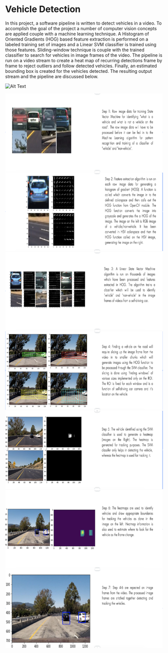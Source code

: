 # Vehicle Detection

In this project, a software pipeline is written to detect vehicles in a video. To accomplish the goal of the project a number of computer vision concepts are applied couple with a machine learning technique. A Histogram of Oriented Gradients (HOG) based feature extraction is performed on a labeled training set of images and a Linear SVM classifier is trained using those features. Sliding-window technique is couple with the trained classifier to search for vehicles in image frames of the video. The pipeline is run on a video stream to create a heat map of recurring detections frame by frame to reject outliers and follow detected vehicles. Finally, an estimated bounding box is created for the vehicles detected. The resulting output stream and the pipeline are discussed below.

![Alt Text](https://media.giphy.com/media/N9IzYguViAsUTLyuGV/giphy-downsized-large.gif)

<img src="https://github.com/nitishsanghi/Computer-Vision/blob/main/VehicleDetection/pipelineimages/step1.png" width="750" height="250">
<img src="https://github.com/nitishsanghi/Computer-Vision/blob/main/VehicleDetection/pipelineimages/step2.png" width="750" height="250">
<img src="https://github.com/nitishsanghi/Computer-Vision/blob/main/VehicleDetection/pipelineimages/step3.png" width="750" height="250">
<img src="https://github.com/nitishsanghi/Computer-Vision/blob/main/VehicleDetection/pipelineimages/step4.png" width="750" height="250">
<img src="https://github.com/nitishsanghi/Computer-Vision/blob/main/VehicleDetection/pipelineimages/step5.png" width="750" height="250">
<img src="https://github.com/nitishsanghi/Computer-Vision/blob/main/VehicleDetection/pipelineimages/step6.png" width="750" height="250">
<img src="https://github.com/nitishsanghi/Computer-Vision/blob/main/VehicleDetection/pipelineimages/step7.png" width="750" height="250">
